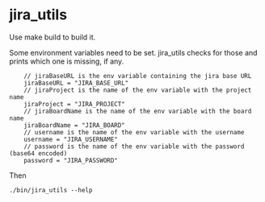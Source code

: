 # jira_utils

Use make build to build it.

Some environment variables need to be set. jira_utils checks for those and prints which one is missing, if any.

```
	// jiraBaseURL is the env variable containing the jira base URL
	jiraBaseURL = "JIRA_BASE_URL"
	// jiraProject is the name of the env variable with the project name
	jiraProject = "JIRA_PROJECT"
	// jiraBoardName is the name of the env variable with the board name
	jiraBoardName = "JIRA_BOARD"
	// username is the name of the env variable with the username
	username = "JIRA_USERNAME"
	// password is the name of the env variable with the password (base64 encoded)
	password = "JIRA_PASSWORD"
```

Then

```
./bin/jira_utils --help
```
